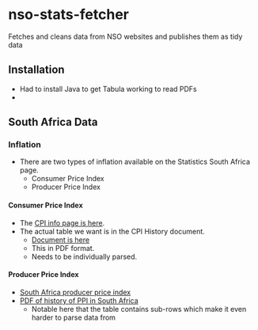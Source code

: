 # nso-stats-fetcher
Fetches and cleans data from NSO websites and publishes them as tidy data

## Installation 
- Had to install Java to get Tabula working to read PDFs
- 

## South Africa Data

### Inflation 
- There are two types of inflation available on the Statistics South Africa page. 
  - Consumer Price Index
  - Producer Price Index 

#### Consumer Price Index
- The [CPI info page is here](http://www.statssa.gov.za/?page_id=1854&PPN=P0141). 
- The actual table we want is in the CPI History document. 
  - [Document is here](http://www.statssa.gov.za/publications/P0141/CPIHistory.pdf)
  - This in PDF format. 
  - Needs to be individually parsed. 

#### Producer Price Index
- [South Africa producer price index](http://www.statssa.gov.za/?page_id=1854&PPN=P0142.1)
- [PDF of history of PPI in South Africa](http://www.statssa.gov.za/publications/P01421/Final_manufactured_goods.pdf)
  - Notable here that the table contains sub-rows which make it even harder to parse data from